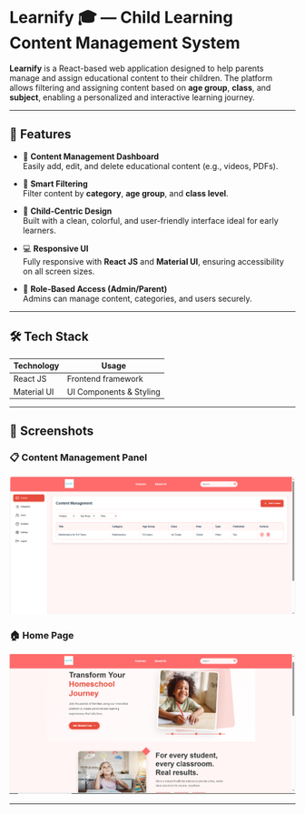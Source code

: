 # Learnify 🎓 — Child Learning Content Management System

**Learnify** is a React-based web application designed to help parents manage and assign educational content to their children. The platform allows filtering and assigning content based on **age group**, **class**, and **subject**, enabling a personalized and interactive learning journey.

---

## 🚀 Features

- 📁 **Content Management Dashboard**  
  Easily add, edit, and delete educational content (e.g., videos, PDFs).

- 🎯 **Smart Filtering**  
  Filter content by **category**, **age group**, and **class level**.

- 🧒 **Child-Centric Design**  
  Built with a clean, colorful, and user-friendly interface ideal for early learners.

- 💻 **Responsive UI**  
  Fully responsive with **React JS** and **Material UI**, ensuring accessibility on all screen sizes.

- 🔐 **Role-Based Access (Admin/Parent)**  
  Admins can manage content, categories, and users securely.

---

## 🛠️ Tech Stack

| Technology      | Usage                           |
|----------------|----------------------------------|
| React JS        | Frontend framework              |
| Material UI     | UI Components & Styling         |


---

## 📸 Screenshots

### 📋 Content Management Panel  
![Content Management](https://github.com/Osama-Dev01/Learning_Hub_React_Project/blob/main/src/assets/Capture1.PNG)

### 🏠 Home Page  
![Home Page](https://github.com/Osama-Dev01/Learning_Hub_React_Project/blob/main/src/assets/Capture.PNG)

---


